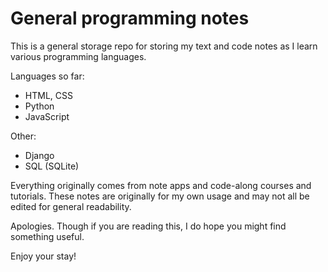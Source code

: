 # General programming notes

This is a general storage repo for storing my text and code notes as I learn various programming languages. 

Languages so far:
- HTML, CSS
- Python
- JavaScript

Other:
- Django
- SQL (SQLite)

Everything originally comes from note apps and code-along courses and tutorials. These notes are originally for my own usage and may not all be edited for general readability. 

Apologies. Though if you are reading this, I do hope you might find something useful. 

Enjoy your stay!
